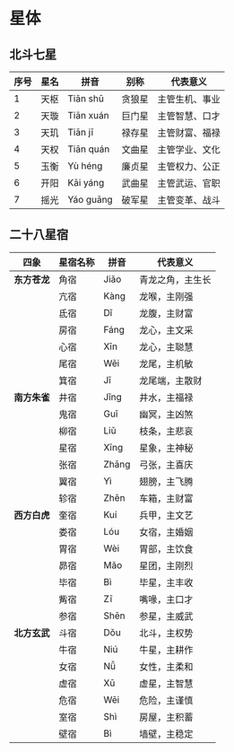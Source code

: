 # 星体

## 北斗七星

| 序号 | 星名 | 拼音      | 别称   | 代表意义       |
| ---- | ---- | --------- | ------ | -------------- |
| 1    | 天枢 | Tiān shū  | 贪狼星 | 主管生机、事业 |
| 2    | 天璇 | Tiān xuán | 巨门星 | 主管智慧、口才 |
| 3    | 天玑 | Tiān jī   | 禄存星 | 主管财富、福禄 |
| 4    | 天权 | Tiān quán | 文曲星 | 主管学业、文化 |
| 5    | 玉衡 | Yù héng   | 廉贞星 | 主管权力、公正 |
| 6    | 开阳 | Kāi yáng  | 武曲星 | 主管武运、官职 |
| 7    | 摇光 | Yáo guāng | 破军星 | 主管变革、战斗 |

## 二十八星宿

| 四象         | 星宿名称 | 拼音  | 代表意义         |
| ------------ | -------- | ----- | ---------------- |
| **东方苍龙** | 角宿     | Jiǎo  | 青龙之角，主生长 |
|              | 亢宿     | Kàng  | 龙喉，主刚强     |
|              | 氐宿     | Dǐ    | 龙腹，主财富     |
|              | 房宿     | Fáng  | 龙心，主文采     |
|              | 心宿     | Xīn   | 龙心，主聪慧     |
|              | 尾宿     | Wěi   | 龙尾，主机敏     |
|              | 箕宿     | Jī    | 龙尾端，主散财   |
| **南方朱雀** | 井宿     | Jǐng  | 井水，主福禄     |
|              | 鬼宿     | Guǐ   | 幽冥，主凶煞     |
|              | 柳宿     | Liǔ   | 枝条，主悲哀     |
|              | 星宿     | Xīng  | 星象，主神秘     |
|              | 张宿     | Zhāng | 弓张，主喜庆     |
|              | 翼宿     | Yì    | 翅膀，主飞腾     |
|              | 轸宿     | Zhěn  | 车箱，主财富     |
| **西方白虎** | 奎宿     | Kuí   | 兵甲，主文艺     |
|              | 娄宿     | Lóu   | 女宿，主婚姻     |
|              | 胃宿     | Wèi   | 胃部，主饮食     |
|              | 昴宿     | Mǎo   | 星团，主刚烈     |
|              | 毕宿     | Bì    | 毕星，主丰收     |
|              | 觜宿     | Zī    | 嘴喙，主口才     |
|              | 参宿     | Shēn  | 参星，主威武     |
| **北方玄武** | 斗宿     | Dǒu   | 北斗，主权势     |
|              | 牛宿     | Niú   | 牛星，主耕作     |
|              | 女宿     | Nǚ    | 女性，主柔和     |
|              | 虚宿     | Xū    | 虚星，主智慧     |
|              | 危宿     | Wēi   | 危险，主谨慎     |
|              | 室宿     | Shì   | 房屋，主积蓄     |
|              | 壁宿     | Bì    | 墙壁，主稳定     |
